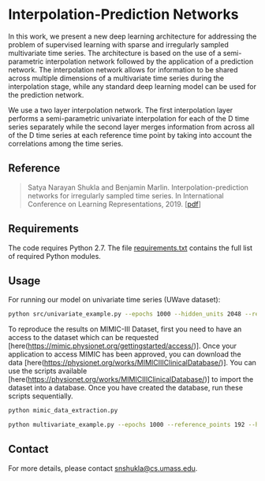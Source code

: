 # Interpolation-Prediction Networks
In this work, we present a new deep learning architecture for addressing the problem of supervised learning with sparse and irregularly sampled multivariate time
series. The architecture is based on the use of a semi-parametric interpolation
network followed by the application of a prediction network. The interpolation
network allows for information to be shared across multiple dimensions of a multivariate time series during the interpolation stage, while any standard deep learning model can be used for the prediction network.

We use a two layer interpolation network. The first interpolation layer performs a semi-parametric univariate interpolation for each of the D time series separately while the second layer merges information from across all of the D time series at each reference time point by taking into account the correlations among the time series. 


## Reference
> Satya Narayan Shukla and Benjamin Marlin. Interpolation-prediction networks for irregularly sampled time series. In International Conference on Learning Representations, 2019. \[[pdf](https://openreview.net/pdf?id=r1efr3C9Ym)\]


## Requirements
The code requires Python 2.7. The file [requirements.txt](requirements.txt) contains the full list of
required Python modules.

## Usage
For running our model on univariate time series (UWave dataset):
```bash
python src/univariate_example.py --epochs 1000 --hidden_units 2048 --ref_points 128 --batch_size 2048
```
To reproduce the results on MIMIC-III Dataset, first you need to have an access to the dataset which can be requested \[here(https://mimic.physionet.org/gettingstarted/access/)\]. Once your application to access MIMIC has been approved, you can download the data \[here(https://physionet.org/works/MIMICIIIClinicalDatabase/)\]. You can use the scripts available \[here(https://physionet.org/works/MIMICIIIClinicalDatabase/)\] to import the dataset into a database. Once you have created the database, run these scripts sequentially.
```bash
python mimic_data_extraction.py
```
```bash
python multivariate_example.py --epochs 1000 --reference_points 192 --hours_from_adm 48 --batch_size 256 --gpus 4
```

## Contact
For more  details, please contact <snshukla@cs.umass.edu>. 
